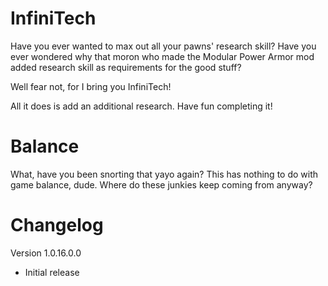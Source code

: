 # InfiniTech
Have you ever wanted to max out all your pawns' research skill? Have you ever wondered why that moron who made the Modular Power Armor mod added research skill as requirements for the good stuff?

Well fear not, for I bring you InfiniTech!

All it does is add an additional research. Have fun completing it!

# Balance
What, have you been snorting that yayo again? This has nothing to do with game balance, dude. Where do these junkies keep coming from anyway?

# Changelog
Version 1.0.16.0.0
- Initial release

